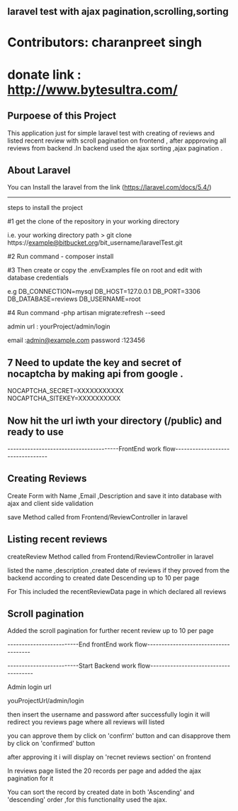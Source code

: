 ##  laravel test with ajax pagination,scrolling,sorting
# Contributors: charanpreet singh
# donate link : http://www.bytesultra.com/

##  Purpoese of this Project 
This application  just for simple laravel test with creating of reviews and listed recent review with scroll pagination on frontend , after appproving all reviews from backend .In backend used the ajax sorting ,ajax pagination .


## About Laravel
 You can Install the laravel from the link (https://laravel.com/docs/5.4/)




-------------------------------------------------------------------------------------------------------------------
steps to install the project 

#1  get the clone of the repository in your working directory

i.e. your working directory path > git clone  https://example@bitbucket.org/bit_username/laravelTest.git

#2 Run command - composer install 

#3 Then create or copy the .envExamples file on root and edit with database credentials

e.g 
DB_CONNECTION=mysql
DB_HOST=127.0.0.1
DB_PORT=3306
DB_DATABASE=reviews
DB_USERNAME=root


#4 Run command -php artisan migrate:refresh --seed



admin url  : yourProject/admin/login

email :admin@example.com
password :123456

## 7 Need to update the key and secret of nocaptcha by making api from google .
NOCAPTCHA_SECRET=XXXXXXXXXXX
NOCAPTCHA_SITEKEY=XXXXXXXXXX


## Now hit the url iwth your directory (/public) and ready to use

---------------------------------------FrontEnd work flow---------------------------------
## Creating Reviews 

Create Form with Name ,Email ,Description and save it into database with ajax and client side validation

save Method called from Frontend/ReviewController in laravel 

## Listing recent reviews
createReview  Method called from Frontend/ReviewController in laravel  

listed the name ,description ,created date of reviews if they proved from the backend  according to created date Descending up to 10 per page

For This included the recentReviewData page in which declared all reviews

## Scroll pagination 

Added the scroll pagination for further recent review up to 10 per page

-------------------------End frontEnd work flow-------------------------------------

-------------------------Start Backend work flow-------------------------------------

Admin login url 

youProjectUrl/admin/login

then insert the username and password after successfully login it will redirect you reviews page where all reviews will listed 

you can approve them by click on 'confirm' button and can  disapprove them by click on 'confirmed' button 

after approving it i will display on 'recnet reviews section' on frontend 

In reviews page listed the 20 records per page and added the ajax pagination for it 

You can sort the record by created date in both 'Ascending' and 'descending' order ,for this functionality used the ajax.









